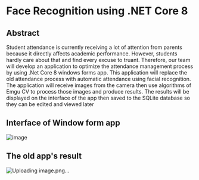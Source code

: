# Face Recognition using .NET Core 8
## Abstract
Student attendance is currently receiving a lot of attention from parents because it directly affects academic performance. However, students hardly care about that and find every excuse to truant. Therefore, our team will develop an application to optimize the attendance management process by using .Net Core 8 windows forms app. This application will replace the old attendance process with automatic attendance using facial recognition. The application will receive images from the camera then use algorithms of Emgu CV to process those images and produce results. The results will be displayed on the interface of the app then saved to the SQLite database so they can be edited and viewed later
## Interface of Window form app
![image](https://github.com/baoxelo/FaceRecognition/assets/132845642/49d6e773-beb3-4f7f-a971-76a00598271e)
## The old app's result
![Uploading image.png…]()



